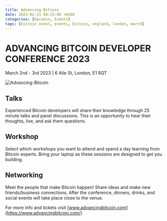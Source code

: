 ```yaml
---
title: Advancing Bitcoin
date: 2023-02-21 08:25:00 +0100
categories: [Upcomin, Events]
tags: [bitcoin event, events, bitcoin, england, london, march]
---
```


# **ADVANCING BITCOIN DEVELOPER CONFERENCE 2023**

March 2nd - 3rd 2023 | 6 Alie St, London, E1 8QT

![Advancing-Bitcoin](https://nostr.build/i/nostr.build_67ce89b71b6265574cfe755f5958dbda0813b55b7cfae68aa10d2256dc0d2a55.png)

## Talks

Experienced Bitcoin developers will share their knowledge through 25 minute talks and panel discussions. This is an opportunity to hear their thoughts, live, and ask them questions.

## Workshop

Select which workshops you want to attend and spend a day learning from Bitcoin experts. Bring your laptop as these sessions are designed to get you building.

## Networking

Meet the people that make Bitcoin happen! Share ideas and make new friends/business connections. After the conference, dinners, drinks, and social events will take place close to the venue.

For more info and tickets visit [www.advancingbitcoin.com](https://www.advancingbitcoin.com/)
